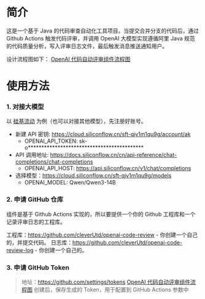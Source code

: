 # 简介

这是一个基于 Java 的代码审查自动化工具项目。当提交合并分支的代码后，通过 Github Actions 触发代码评审，并调用 OpenAI 大模型实现遵循阿里 Java 规范的代码质量分析，写入评审日志文件，最后触发消息推送通知用户。
 

设计流程图如下：
[OpenAI 代码自动评审组件流程图](https://github.com/cleverUtd/openai-code-review/tree/main/docs/images/OpenAI代码自动评审组件流程图.png)

# 使用方法
### 1. 对接大模型
以 [硅基流动](https://www.siliconflow.cn/) 为例（也可以对接其他模型），先注册好账号。
- 新建 API 密钥: https://cloud.siliconflow.cn/sft-qjv1m1qu9g/account/ak
    - OPENAI_API_TOKEN: sk-o*******************************************
- API 调用地址: https://docs.siliconflow.cn/cn/api-reference/chat-completions/chat-completions
  - OPENAI_API_HOST: https://api.siliconflow.cn/v1/chat/completions
- 选择模型：https://cloud.siliconflow.cn/sft-qjv1m1qu9g/models
  - OPENAI_MODEL: Qwen/Qwen3-14B

### 2. 申请 GitHub 仓库
组件是基于 Github Actions 实现的，所以要提供一个你的 Github 工程库和一个记录评审日志的工程库。

工程库：https://github.com/cleverUtd/openai-code-review - 你创建一个自己的，并提交代码。
日志库：https://github.com/cleverUtd/openai-code-review-log - 你创建一个自己的。

### 3. 申请 GitHub Token
> 地址：https://github.com/settings/tokens
[OpenAI 代码自动评审组件流程图](https://github.com/cleverUtd/openai-code-review/tree/main/docs/images/token.png)
创建后，保存生成的 Token，用于配置到 GitHub Actions 参数中
